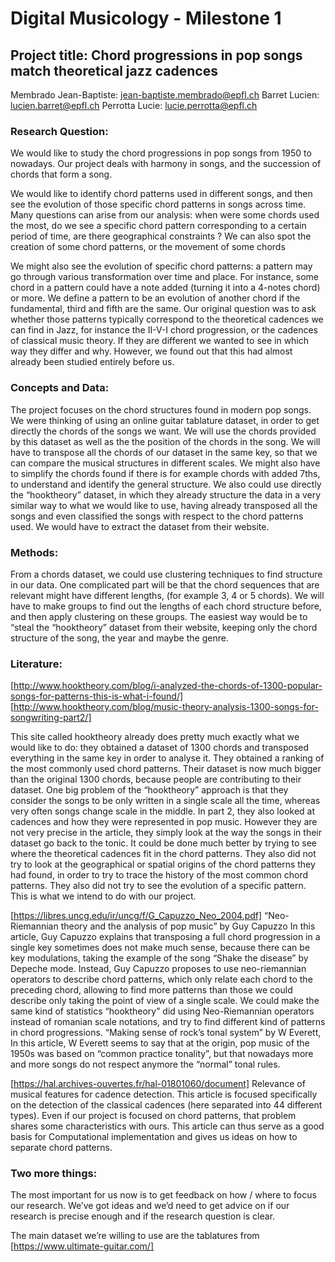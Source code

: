 # Digital Musicology - Milestone 1

## Project title: Chord progressions in pop songs match theoretical jazz cadences

Membrado Jean-Baptiste: jean-baptiste.membrado@epfl.ch
Barret Lucien: lucien.barret@epfl.ch
Perrotta Lucie: lucie.perrotta@epfl.ch


### Research Question:

We would like to study the chord progressions in pop songs from 1950 to nowadays.
Our project deals with harmony in songs, and the succession of chords that form a song.

We would like to identify chord patterns used in different songs, and then see the evolution of those specific chord patterns in songs across time. Many questions can arise from our analysis: when were some chords used the most, do we see a specific chord pattern corresponding to a certain period of time, are there geographical constraints ? We can also spot the creation of some chord patterns, or the movement of some chords 

We might also see the evolution of specific chord patterns: a pattern may go through various transformation over time and place. For instance, some chord in a pattern could have a note added (turning it into a 4-notes chord) or more. We define a pattern to be an evolution of another chord if the fundamental, third and fifth are the same.
Our original question was to ask whether those patterns typically correspond to the theoretical cadences we can find in Jazz, for instance the II-V-I chord progression, or the cadences of classical music theory. If they are different we wanted to see in which way they differ and why. However, we found out that this had almost already been studied entirely before us.

### Concepts and Data:

The project focuses on the chord structures found in modern pop songs. We were thinking of using an online guitar tablature dataset, in order to get directly the chords of the songs we want. We will use the chords provided by this dataset as well as the the position of the chords in the song. We will have to transpose all the chords of our dataset in the same key, so that we can compare the musical structures in different scales. We might also have to simplify the chords found if there is for example chords with added 7ths, to understand and identify the general structure.
We also could use directly the “hooktheory” dataset, in which they already structure the data in a very similar way to what we would like to use, having already transposed all the songs and even classified the songs with respect to the chord patterns used. We would have to extract the dataset from their website.

### Methods:

From a chords dataset, we could use clustering techniques to find structure in our data. One complicated part will be that the chord sequences that are relevant might have different lengths, (for example 3, 4 or 5 chords). We will have to make groups to find out the lengths of each chord structure before, and then apply clustering on these groups.
The easiest way would be to “steal the “hooktheory” dataset from their website, keeping only the chord structure of the song, the year and maybe the genre.



### Literature:

[http://www.hooktheory.com/blog/i-analyzed-the-chords-of-1300-popular-songs-for-patterns-this-is-what-i-found/]
[http://www.hooktheory.com/blog/music-theory-analysis-1300-songs-for-songwriting-part2/]

This site called hooktheory already does pretty much exactly what we would like to do: they obtained a dataset of 1300 chords and transposed everything in the same key in order to analyse it. They obtained a ranking of the most commonly used chord patterns. Their dataset is now much bigger than the original 1300 chords, because people are contributing to their dataset.
One big problem of the “hooktheory” approach is that they consider the songs to be only written in a single scale all the time, whereas very often songs change scale in the middle.
In part 2, they also looked at cadences and how they were represented in pop music. However they are not very precise in the article, they simply look at the way the songs in their dataset go back to the tonic. It could be done much better by trying to see where the theoretical cadences fit in the chord patterns.
They also did not try to look at the geographical or spatial origins of the chord patterns they had found, in order to try to trace the history of the most common chord patterns. 
They also did not try to see the evolution of a specific pattern.
This is what we intend to do with our project.


[https://libres.uncg.edu/ir/uncg/f/G_Capuzzo_Neo_2004.pdf]
“Neo-Riemannian theory and the analysis of pop music” by Guy Capuzzo
In this article, Guy Capuzzo explains that transposing a full chord progression in a single key sometimes does not make much sense, because there can be key modulations, taking the example of the song “Shake the disease” by Depeche mode. Instead, Guy Capuzzo proposes to use neo-riemannian operators to describe chord patterns, which only relate each chord to the preceding chord, allowing to find more patterns than those we could describe only taking the point of view of a single scale. We could make the same kind of statistics “hooktheory” did using Neo-Riemannian operators instead of romanian scale notations, and try to find different kind of patterns in chord progressions. 
“Making sense of rock’s tonal system” by W Everett,
In this article, W Everett seems to say that at the origin, pop music of the 1950s was based on “common practice tonality”, but that nowadays more and more songs do not respect anymore the “normal” tonal rules.

[https://hal.archives-ouvertes.fr/hal-01801060/document]
Relevance of musical features for cadence detection. This article is focused specifically on the detection of the classical cadences (here separated into 44 different types). Even if our project is focused on chord patterns, that problem shares some characteristics with ours. This article can thus serve as a good basis for Computational implementation and gives us ideas on how to separate chord patterns.

### Two more things:
The most important for us now is to get feedback on how / where to focus our research. We’ve got ideas and we’d need to get advice on if our research is precise enough and if the research question is clear.

The main dataset we’re willing to use are the tablatures from [https://www.ultimate-guitar.com/]
